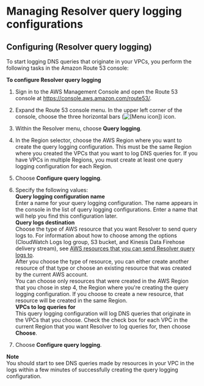 # Managing Resolver query logging configurations<a name="resolver-query-logging-configurations-managing"></a>

## Configuring \(Resolver query logging\)<a name="resolver-query-logs-configuring"></a>

To start logging DNS queries that originate in your VPCs, you perform the following tasks in the Amazon Route 53 console:<a name="resolver-query-logs-configuring-procedure"></a>

**To configure Resolver query logging**

1. Sign in to the AWS Management Console and open the Route 53 console at [https://console\.aws\.amazon\.com/route53/](https://console.aws.amazon.com/route53/)\.

1. Expand the Route 53 console menu\. In the upper left corner of the console, choose the three horizontal bars \(![\[Menu icon\]](http://docs.aws.amazon.com/Route53/latest/DeveloperGuide/images/menu-icon.png)\) icon\.

1. Within the Resolver menu, choose **Query logging**\.

1. In the Region selector, choose the AWS Region where you want to create the query logging configuration\. This must be the same Region where you created the VPCs that you want to log DNS queries for\. If you have VPCs in multiple Regions, you must create at least one query logging configuration for each Region\.

1. Choose **Configure query logging**\.

1. Specify the following values:  
**Query logging configuration name**  
Enter a name for your query logging configuration\. The name appears in the console in the list of query logging configurations\. Enter a name that will help you find this configuration later\.  
**Query logs destination**  
Choose the type of AWS resource that you want Resolver to send query logs to\. For information about how to choose among the options \(CloudWatch Logs log group, S3 bucket, and Kinesis Data Firehose delivery stream\), see [AWS resources that you can send Resolver query logs to](resolver-query-logs-choosing-target-resource.md)\.  
After you choose the type of resource, you can either create another resource of that type or choose an existing resource that was created by the current AWS account\.  
You can choose only resources that were created in the AWS Region that you chose in step 4, the Region where you're creating the query logging configuration\. If you choose to create a new resource, that resource will be created in the same Region\.  
**VPCs to log queries for**  
This query logging configuration will log DNS queries that originate in the VPCs that you choose\. Check the check box for each VPC in the current Region that you want Resolver to log queries for, then choose **Choose**\.

1. Choose **Configure query logging**\.

**Note**  
You should start to see DNS queries made by resources in your VPC in the logs within a few minutes of successfully creating the query logging configuration\.